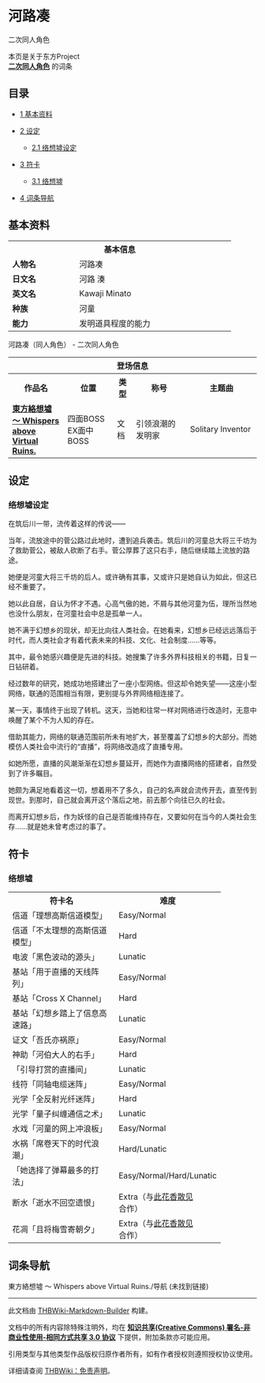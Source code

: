 # 河路凑

<!-- source html: G:\repos\THBWiki-Markdown-Builder\THBWikiMarkdown\Temp\main\1\1a\ns0%3A%E6%B2%B3%E8%B7%AF%E5%87%91.html -->

二次同人角色

本页是关于东方Project  
 **[二次同人角色](./二次角色列表.md)** 的词条
## 目录

- [1 基本资料](#基本资料)
- [2 设定](#设定)

  - [2.1 络想墟设定](#络想墟设定)



- [3 符卡](#符卡)

  - [3.1 络想墟](#络想墟)



- [4 词条导航](#词条导航)




## 基本资料
[](./文件-河路凑.png.md)  [](./文件-河路凑.png.md)

<table>
<tbody><tr>
<th colspan="2">基本信息</th>
</tr>
<tr>
<td style="width:120px"><b>人物名</b></td><td style="min-width:300px">河路凑</td>
</tr><tr><td><b>日文名</b></td><td>河路 湊</td></tr><tr><td><b>英文名</b></td><td>Kawaji Minato</td></tr><tr><td><b>种族</b></td><td>河童</td></tr><tr><td><b>能力</b></td><td>发明道具程度的能力</td></tr></tbody></table>

河路凑（同人角色） - 二次同人角色

<table>
<tbody><tr>
<th colspan="5">登场信息</th>
</tr><tr><th><b>作品名</b></th><th><b>位置</b></th><th><b>类型</b></th><th><b>称号</b></th><th><b>主题曲</b></th></tr><tr><td rowspan="1" style="width:120px"><b><a href="./東方絡想墟_～_Whispers_above_Virtual_Ruins..md" title="東方絡想墟 ～ Whispers above Virtual Ruins.">東方絡想墟 ～ Whispers above Virtual Ruins.</a></b></td><td style="width:130px">四面BOSS<br>EX面中BOSS</td><td class="bg-color-danger-30" style="width:30px;">文档</td><td style="width:180px">引领浪潮的发明家</td><td style="width:200px">Solitary Inventor</td></tr></tbody></table>


## 设定
### 络想墟设定

  
在筑后川一带，流传着这样的传说——  

当年，流放途中的菅公路过此地时，遭到追兵袭击。筑后川的河童总大将三千坊为了救助菅公，被敌人砍断了右手。菅公厚葬了这只右手，随后继续踏上流放的路途。  

  

她便是河童大将三千坊的后人。或许确有其事，又或许只是她自认为如此，但这已经不重要了。  

她以此自居，自认为怀才不遇。心高气傲的她，不屑与其他河童为伍，理所当然地也没什么朋友，在河童社会中总是孤单一人。  

她不满于幻想乡的现状，却无比向往人类社会。在她看来，幻想乡已经远远落后于时代，而人类社会才有着代表未来的科技、文化、社会制度……等等。  

其中，最令她感兴趣便是先进的科技。她搜集了许多外界科技相关的书籍，日复一日钻研着。  

经过数年的研究，她成功地搭建出了一座小型网络。但这却令她失望——这座小型网络，联通的范围相当有限，更别提与外界网络相连接了。  

  

某一天，事情终于出现了转机。这天，当她和往常一样对网络进行改造时，无意中唤醒了某个不为人知的存在。  

借助其能力，网络的联通范围前所未有地扩大，甚至覆盖了幻想乡的大部分。而她模仿人类社会中流行的“直播”，将网络改造成了直播专用。  

如她所愿，直播的风潮渐渐在幻想乡蔓延开，而她作为直播网络的搭建者，自然受到了许多瞩目。  

她颇为满足地看着这一切，想着用不了多久，自己的名声就会流传开去，直至传到现世。到那时，自己就会离开这个落后之地，前去那个向往已久的社会。  

而离开幻想乡后，作为妖怪的自己是否能维持存在，又要如何在当今的人类社会生存……就是她未曾考虑过的事了。
  


## 符卡
### 络想墟

<table><tbody><tr><th><b>符卡名</b></th><th><b>难度</b></th></tr><tr><td style="width:200px">信道「理想高斯信道模型」</td><td style="width:180px">Easy/Normal</td></tr>
<tr><td style="width:200px">信道「不太理想的高斯信道模型」</td><td style="width:180px">Hard</td></tr>
<tr><td style="width:200px">电波「黑色波动的源头」</td><td style="width:180px">Lunatic</td></tr>
<tr><td style="width:200px">基站「用于直播的天线阵列」</td><td style="width:180px">Easy/Normal</td></tr>
<tr><td style="width:200px">基站「Cross X Channel」</td><td style="width:180px">Hard</td></tr>
<tr><td style="width:200px">基站「幻想乡踏上了信息高速路」</td><td style="width:180px">Lunatic</td></tr>
<tr><td style="width:200px">证文「吾氏亦祸原」</td><td style="width:180px">Easy/Normal</td></tr>
<tr><td style="width:200px">神助「河伯大人的右手」</td><td style="width:180px">Hard</td></tr>
<tr><td style="width:200px">「引导打赏的直播间」</td><td style="width:180px">Lunatic</td></tr>
<tr><td style="width:200px">线符「同轴电缆迷阵」</td><td style="width:180px">Easy/Normal</td></tr>
<tr><td style="width:200px">光学「全反射光纤迷阵」</td><td style="width:180px">Hard</td></tr>
<tr><td style="width:200px">光学「量子纠缠通信之术」</td><td style="width:180px">Lunatic</td></tr>
<tr><td style="width:200px">水戏「河童的网上冲浪板」</td><td style="width:180px">Easy/Normal</td></tr>
<tr><td style="width:200px">水祸「席卷天下的时代浪潮」</td><td style="width:180px">Hard/Lunatic</td></tr>
<tr><td style="width:200px">「她选择了弹幕最多的打法」</td><td style="width:180px">Easy/Normal/Hard/Lunatic</td></tr>
<tr><td style="width:200px">断水「逝水不回空遗恨」</td><td style="width:180px">Extra（与<a href="./此花香散见.md" title="此花香散见">此花香散见</a>合作）</td></tr>
<tr><td style="width:200px">花凋「且将梅雪寄朝夕」</td><td style="width:180px">Extra（与<a href="./此花香散见.md" title="此花香散见">此花香散见</a>合作）</td></tr></tbody></table>


## 词条导航
  
東方絡想墟 ～ Whispers above Virtual Ruins./导航 (未找到链接)
  





---

此文档由 [THBWiki-Markdown-Builder](https://github.com/Delsin-Yu/THBWiki-Markdown-Builder) 构建。

文档中的所有内容除特殊注明外，均在 [**知识共享(Creative Commons) 署名-非商业性使用-相同方式共享 3.0 协议**](https://creativecommons.org/licenses/by-sa/3.0/deed.zh-hans) 下提供，附加条款亦可能应用。

引用类型与其他类型作品版权归原作者所有，如有作者授权则遵照授权协议使用。

详细请查阅 [THBWiki：免责声明](https://thbwiki.cc/THBWiki:%E5%85%8D%E8%B4%A3%E5%A3%B0%E6%98%8E)。

